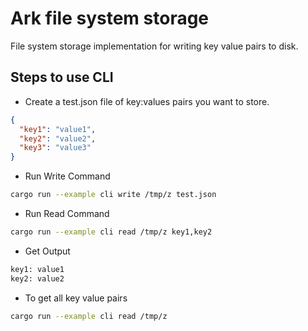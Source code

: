 # Ark file system storage

File system storage implementation for writing key value pairs to disk.

## Steps to use CLI
- Create a test.json file of key:values pairs you want to store.
```json
{
  "key1": "value1",
  "key2": "value2",
  "key3": "value3"
}
```

- Run Write Command
```bash
cargo run --example cli write /tmp/z test.json
```

- Run Read Command
```bash
cargo run --example cli read /tmp/z key1,key2
```

- Get Output
```bash
key1: value1
key2: value2
```

- To get all key value pairs
```bash
cargo run --example cli read /tmp/z
```
